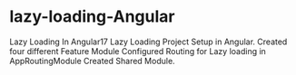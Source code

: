 # lazy-loading-Angular
Lazy Loading In Angular17
Lazy Loading Project Setup in Angular.
Created four different Feature Module
Configured Routing for Lazy loading in AppRoutingModule
Created Shared Module.
